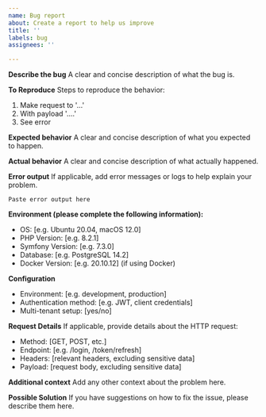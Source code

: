 ```yaml
---
name: Bug report
about: Create a report to help us improve
title: ''
labels: bug
assignees: ''

---
```


**Describe the bug**
A clear and concise description of what the bug is.

**To Reproduce**
Steps to reproduce the behavior:
1. Make request to '...'
2. With payload '....'
3. See error

**Expected behavior**
A clear and concise description of what you expected to happen.

**Actual behavior**
A clear and concise description of what actually happened.

**Error output**
If applicable, add error messages or logs to help explain your problem.

```
Paste error output here
```

**Environment (please complete the following information):**
- OS: [e.g. Ubuntu 20.04, macOS 12.0]
- PHP Version: [e.g. 8.2.1]
- Symfony Version: [e.g. 7.3.0]
- Database: [e.g. PostgreSQL 14.2]
- Docker Version: [e.g. 20.10.12] (if using Docker)

**Configuration**
- Environment: [e.g. development, production]
- Authentication method: [e.g. JWT, client credentials]
- Multi-tenant setup: [yes/no]

**Request Details**
If applicable, provide details about the HTTP request:
- Method: [GET, POST, etc.]
- Endpoint: [e.g. /login, /token/refresh]
- Headers: [relevant headers, excluding sensitive data]
- Payload: [request body, excluding sensitive data]

**Additional context**
Add any other context about the problem here.

**Possible Solution**
If you have suggestions on how to fix the issue, please describe them here.
